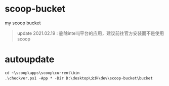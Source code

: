 # scoop-bucket
my scoop bucket

> update 2021.02.19 :  删除intellij平台的应用，建议前往官方安装而不是使用scoop

# autoupdate
```
cd ~\scoop\apps\scoop\current\bin
.\checkver.ps1 -App * -Dir D:\desktop\文件\dev\scoop-bucket\bucket
```
